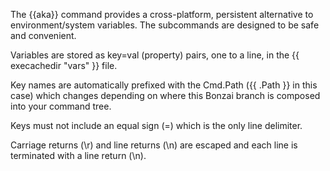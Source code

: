 The {{aka}} command provides a cross-platform, persistent alternative to environment/system variables. The subcommands are designed to be safe and convenient.

Variables are stored as key=val (property) pairs, one to a line, in the {{ execachedir "vars" }} file.

Key names are automatically prefixed with the Cmd.Path ({{ .Path }} in this case) which changes depending on where this Bonzai branch is composed into your command tree.

Keys must not include an equal sign (=) which is the only line delimiter.

Carriage returns (\r) and line returns (\n) are escaped and each line is terminated with a line return (\n).
